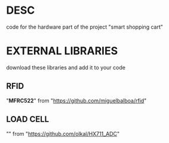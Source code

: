 # DESC
code for the hardware part of the project "smart shopping cart"

# EXTERNAL LIBRARIES
download these libraries and add it to your code

## RFID 
"**MFRC522**" from "https://github.com/miguelbalboa/rfid"

## LOAD CELL
"" from "https://github.com/olkal/HX711_ADC"



